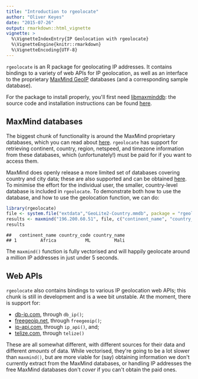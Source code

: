 ```yaml
---
title: "Introduction to rgeolocate"
author: "Oliver Keyes"
date: "2015-07-26"
output: rmarkdown::html_vignette
vignette: >
  %\VignetteIndexEntry{IP Geolocation with rgeolocate}
  %\VignetteEngine{knitr::rmarkdown}
  %\VignetteEncoding{UTF-8}
---
```


`rgeolocate` is an R package for geolocating IP addresses. It contains bindings to a variety of web APIs for IP geolocation, as well as an interface to the proprietary [MaxMind GeoIP](http://maxmind.com/) databases (and a corresponding sample database).

For the package to install properly, you'll first need [libmaxminddb](https://github.com/maxmind/libmaxminddb): the source code and installation instructions can be found [here](https://github.com/maxmind/libmaxminddb/blob/master/README.md).

## MaxMind databases

The biggest chunk of functionality is around the MaxMind proprietary databases, which you can read about [here](https://www.maxmind.com/en/geoip2-databases). `rgeolocate` has support for retrieving continent, country, region, netspeed,
and timezone information from these databases, which (unfortunately!) must be paid for if you want to access them.

MaxMind does openly release a more limited set of databases covering country and city data; these are also supported and can
be obtained [here](http://dev.maxmind.com/geoip/geoip2/geolite2/). To minimise the effort for the individual user, the smaller,
country-level database is included in `rgeolocate`. To demonstrate both how to use the database, and how to use the geolocation
function, we can do:


```r
library(rgeolocate)
file <- system.file("extdata","GeoLite2-Country.mmdb", package = "rgeolocate")
results <- maxmind("196.200.60.51", file, c("continent_name", "country_code", "country_name"))
results
```

```
##   continent_name country_code country_name
## 1         Africa           ML         Mali
```

The `maxmind()` function is fully vectorised and will happily geolocate around a million IP addresses in just under 5 seconds.

## Web APIs

`rgeolocate` also contains bindings to various IP geolocation web APIs; this chunk is still in development and is a wee bit
unstable. At the moment, there is support for:

* [db-ip.com](http://db-ip.com), through `db_ip()`;
* [freegeoip.net](http://freegeoip.net), through `freegeoip()`;
* [ip-api.com](http://ip-api.com), through `ip_api()`, and;
* [telize.com](http://telize.com), through `telize()`

These are all somewhat different, with different sources for their data and different *amounts* of data. While vectorised, they're going to be a lot slower than `maxmind()`, but are more viable for (say) obtaining information we don't currently extract from the MaxMind databases, or handling IP addresses the free MaxMind databases don't *cover* if you can't obtain the paid ones.
